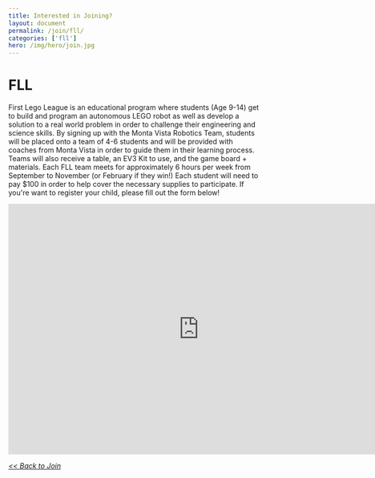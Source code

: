 ```yaml
---
title: Interested in Joining?
layout: document
permalink: /join/fll/
categories: ['fll']
hero: /img/hero/join.jpg
---
```


# FLL

First Lego League is an educational program where students (Age 9-14)  get to build and program an autonomous LEGO robot as well as develop a solution to a real world problem in order to challenge their engineering and science skills.  By signing up with the Monta Vista Robotics Team, students will be placed onto a team of 4-6 students and will be provided with coaches from Monta Vista in order to guide them in their learning process. Teams will also receive a table, an EV3 Kit to use, and the game board + materials. Each FLL team meets for approximately 6 hours per week from September to November (or February if they win!)  Each student will need to pay $100 in order to help cover the necessary supplies to participate.  If you're want to register your child, please fill out the form below!

<iframe src="https://mvrt115.typeform.com/to/Xh9NRi" width="760" height="500" frameborder="0" marginheight="0" marginwidth="0">Loading...</iframe>

*[<< Back to Join](/join/)*
